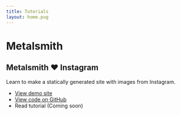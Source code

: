 ```yaml
---
title: Tutorials
layout: home.pug
---
```


# Metalsmith

## Metalsmith ❤️ Instagram
Learn to make a statically generated site with images from Instagram.

* [View demo site](http://demo-metalsmith-instagram.bgraphic.no)
* [View code on GitHub](https://github.com/raae/demo-metalsmith-instagram)
* Read tutorial (Coming soon)
